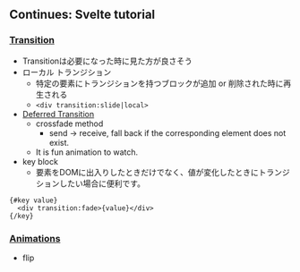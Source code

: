 ## Continues: Svelte tutorial
### [Transition](https://svelte.jp/tutorial/custom-css-transitions)
- Transitionは必要になった時に見た方が良さそう
- ローカル トランジション
  - 特定の要素にトランジションを持つブロックが追加 or 削除された時に再生される
  - `<div transition:slide|local>`
- [Deferred Transition](https://svelte.jp/tutorial/deferred-transitions)
  - crossfade method
    - send ->  receive, fall back if the corresponding element does not exist.
  - It is fun animation to watch.
- key block
  - 要素をDOMに出入りしたときだけでなく、値が変化したときにトランジションしたい場合に便利です。
```
{#key value}
  <div transition:fade>{value}</div>
{/key}
```

### [Animations](https://svelte.jp/tutorial/animate)
- flip

